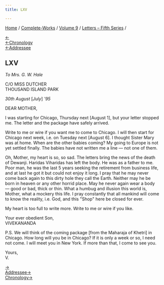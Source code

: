 ```yaml
---
title: LXV

---
```

<div>

[Home](../../../index.htm) / [Complete-Works](../../complete_works.htm)
/ [Volume 9](../volume_9_contents.htm) / [Letters – Fifth
Series](letters_fifth_series_contents.htm) /

[←](064_mother.htm)  
[←Chronology](../../volume_5/epistles_first_series/044_mrs_sturges.htm)  
[←Addressee](064_mother.htm)

## LXV

*To Mrs. G. W. Hale*

C/O MISS DUTCHER  
THOUSAND ISLAND PARK

*30th August* \[*July*\] *'95*

DEAR MOTHER,

I was starting for Chicago, Thursday next \[August 1\], but your letter
stopped me. The letter and the package have safely arrived.

Write to me or wire if you want me to come to Chicago. I will then start
for Chicago next week, i.e. on Tuesday next \[August 6\]. I thought
Sister Mary was at home. When are the other babies coming? My going to
Europe is not yet settled finally. The babies have not written me a line
— not one of them.

Oh, Mother, my heart is so, so sad. The letters bring the news of the
death of Dewanji. Haridas Viharidas has left the body. He was as a
father to me. Poor man, he was the last 5 years seeking the retirement
from business life, and at last he got it but could not enjoy it long. I
pray that he may never come back again to this dirty hole they call the
Earth. Neither may he be born in heaven or any other horrid place. May
he never again wear a body — good or bad, thick or thin. What a humbug
and illusion this world is, Mother, what a mockery this life. I pray
constantly that all mankind will come to know the reality, i.e. God, and
this "Shop" here be closed for ever.

My heart is too full to write more. Write to me or wire if you like.

Your ever obedient Son,  
VIVEKANANDA

P.S. We will think of the coming package \[from the Maharaja of Khetri\]
in Chicago. How long will you be in Chicago? If it is only a week or so,
I need not come. I will meet you in New York. If more than that, I come
to see you.

Yours,  
V.

[→](066_mother.htm)  
[Addressee→](066_mother.htm)  
[Chronology→](../../volume_5/epistles_first_series/048_friend.htm)

</div>

